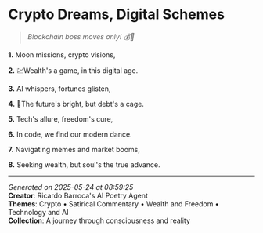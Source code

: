# Crypto Dreams, Digital Schemes

> *Blockchain boss moves only! 💰👾*

**1.** Moon missions, crypto visions,


**2.** 💹Wealth's a game, in this digital age.


**3.** AI whispers, fortunes glisten,


**4.** 🤖The future's bright, but debt's a cage.


**5.** Tech's allure, freedom's cure,


**6.** In code, we find our modern dance.


**7.** Navigating memes and market booms,


**8.** Seeking wealth, but soul's the true advance.



---

*Generated on 2025-05-24 at 08:59:25*  
**Creator**: Ricardo Barroca's AI Poetry Agent  
**Themes**: Crypto • Satirical Commentary • Wealth and Freedom • Technology and AI  
**Collection**: A journey through consciousness and reality